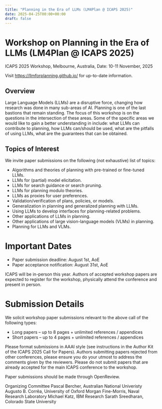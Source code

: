 ```yaml
---
title: "Planning in the Era of LLMs (LM4Plan @ ICAPS 2025)"
date: 2025-04-25T00:00+00:00
draft: false
---
```


# Workshop on Planning in the Era of LLMs (LM4Plan @ ICAPS 2025)

ICAPS 2025 Workshop, Melbourne, Australia, Date: 10-11 November, 2025

Visit https://llmforplanning.github.io/ for up-to-date information.


## Overview

Large Language Models (LLMs) are a disruptive force, changing how research was
done in many sub-areas of AI. Planning is one of the last bastions that remain
standing. The focus of this workshop is on the questions in the intersection of
these areas. Some of the specific areas we would like to gain a better
understanding in include: what LLMs can contribute to planning, how LLMs
can/should be used, what are the pitfalls of using LLMs, what are the guarantees
that can be obtained.

## Topics of Interest

We invite paper submissions on the following (not exhaustive) list of topics:

- Algorithms and theories of planning with pre-trained or fine-tuned LLMs.
- LLMs for (partial) model elicitation.
- LLMs for search guidance or search pruning.
- LLMs for planning modulo theories.
- LLMs as proxies for user preferences.
- Validation/verification of plans, policies, or models.
- Generalization in planning and generalized planning with LLMs.
- Using LLMs to develop interfaces for planning-related problems.
- Other applications of LLMs in planning.
- Other applications of large vision-language models (VLMs) in planning.
- Planning for LLMs and VLMs.


# Important Dates

- Paper submission deadline: August 1st, AoE
- Paper acceptance notification: August 31st, AoE

ICAPS will be in-person this year. Authors of accepted workshop papers are
expected to register for the workshop, physically attend the conference and
present in person.

# Submission Details

We solicit workshop paper submissions relevant to the above call of the following types:

- Long papers – up to 8 pages + unlimited references / appendices
- Short papers – up to 4 pages + unlimited references / appendices

Please format submissions in AAAI style (see instructions in the Author Kit of
the ICAPS 2025 Call for Papers). Authors submitting papers rejected from other
conferences, please ensure you do your utmost to address the comments given by
the reviewers. Please do not submit papers that are already accepted for the
main ICAPS conference to the workshop.

Paper submissions should be made through OpenReview.

Organizing Committee
Pascal Bercher, Australian National Univeristy
Augusto B. Corrêa, University of Oxford
Morgan Fine-Morris, Naval Research Laboratory
Michael Katz, IBM Research
Sarath Sreedharan, Colorado State University
